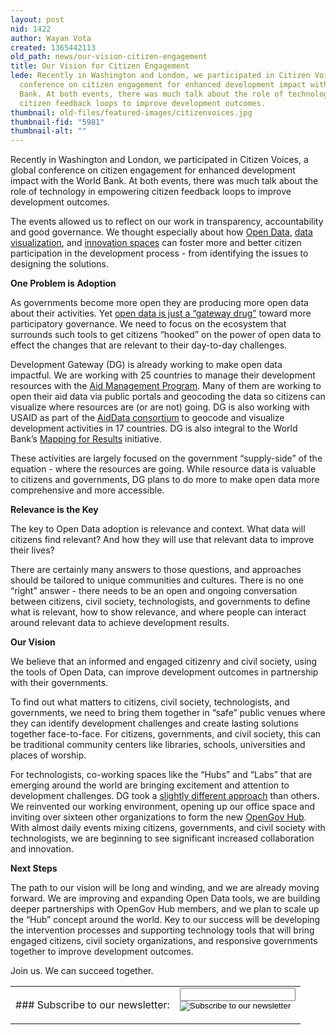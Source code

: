 ```yaml
---
layout: post
nid: 1422
author: Wayan Vota
created: 1365442113
old_path: news/our-vision-citizen-engagement
title: Our Vision for Citizen Engagement
lede: Recently in Washington and London, we participated in Citizen Voices, a global
  conference on citizen engagement for enhanced development impact with the World
  Bank. At both events, there was much talk about the role of technology in empowering
  citizen feedback loops to improve development outcomes.
thumbnail: old-files/featured-images/citizenvoices.jpg
thumbnail-fid: "5981"
thumbnail-alt: ""
---
```


Recently in Washington and London, we participated in Citizen Voices, a global conference on citizen engagement for enhanced development impact with the World Bank. At both events, there was much talk about the role of technology in empowering citizen feedback loops to improve development outcomes.

The events allowed us to reflect on our work in transparency, accountability and good governance. We thought especially about how [Open Data](/Services/Open-Data-Advisory-Services), [data visualization](/Services/Geocoding-and-Data-Visualization), and [innovation spaces](/news/announcing-opengov-hub) can foster more and better citizen participation in the development process - from identifying the issues to designing the solutions.

**One Problem is Adoption**

As governments become more open they are producing more open data about their activities. Yet [open data is just a “gateway drug”](/news/open-data-effect-creating-optimistic-radicals-okfest) toward more participatory governance. We need to focus on the ecosystem that surrounds such tools to get citizens “hooked” on the power of open data to effect the changes that are relevant to their day-to-day challenges.

Development Gateway (DG) is already working to make open data impactful. We are working with 25 countries to manage their development resources with the [Aid Management Program](/programs/aid-management-program). Many of them are working to open their aid data via public portals and geocoding the data so citizens can visualize where resources are (or are not) going. DG is also working with USAID as part of the [AidData consortium](http://www.aiddata.org/content/index/Services/policycenter) to geocode and visualize development activities in 17 countries. DG is also integral to the World Bank’s [Mapping for Results](http://maps.worldbank.org/) initiative.

These activities are largely focused on the government “supply-side” of the equation - where the resources are going. While resource data is valuable to citizens and governments, DG plans to do more to make open data more comprehensive and more accessible.

**Relevance is the Key**

The key to Open Data adoption is relevance and context. What data will citizens find relevant? And how they will use that relevant data to improve their lives?

There are certainly many answers to those questions, and approaches should be tailored to unique communities and cultures. There is no one “right” answer - there needs to be an open and ongoing conversation between citizens, civil society, technologists, and governments to define what is relevant, how to show relevance, and where people can interact around relevant data to achieve development results.

**Our Vision**

We believe that an informed and engaged citizenry and civil society, using the tools of Open Data, can improve development outcomes in partnership with their governments.

To find out what matters to citizens, civil society, technologists, and governments, we need to bring them together in “safe” public venues where they can identify development challenges and create lasting solutions together face-to-face. For citizens, governments, and civil society, this can be traditional community centers like libraries, schools, universities and places of worship.

For technologists, co-working spaces like the “Hubs” and “Labs” that are emerging around the world are bringing excitement and attention to development challenges. DG took a [slightly different approach](/news/another-hub-why-opengov-hub-different) than others. We reinvented our working environment, opening up our office space and inviting over sixteen other organizations to form the new [OpenGov Hub](http://opengovhub.org/). With almost daily events mixing citizens, governments, and civil society with technologists, we are beginning to see significant increased collaboration and innovation.

**Next Steps**

The path to our vision will be long and winding, and we are already moving forward. We are improving and expanding Open Data tools, we are building deeper partnerships with OpenGov Hub members, and we plan to scale up the “Hub” concept around the world. Key to our success will be developing the intervention processes and supporting technology tools that will bring engaged citizens, civil society organizations, and responsive governments together to improve development outcomes.

Join us. We can succeed together.

<center><table><tr><td>### Subscribe to our newsletter:

</td><td><form action="http://developmentgateway.us6.list-manage.com/subscribe/post?u=741012580677f9fb0b79d2b9e&id=29e60e3e20" class="footer-subscribe-form inline-form" method="post" name="mc-embedded-subscribe-form"><div><div class="form-item input-wrapper"><input class="form-text" maxlength="128" name="EMAIL" title="email@example.com" type="email"></input></div><div class="form-item submit-wrapper"><input class="form-submit" name="subscribe" src="/sites/all/themes/corporate/images/short-submit.png" title="Subscribe to our newsletter" type="image" value=""></input></div></div></form></td></tr></table></center>
